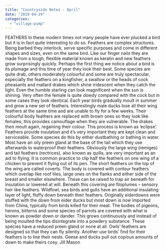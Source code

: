 ```yaml
---
title: "Countryside Notes - April"
date: "2019-04-29"
categories: 
  - "village-pump"
---
```


FEATHERS In these modern times not many people have ever plucked a bird but it is in fact quite interesting to do so. Feathers are complex structures. Being barbed they interlock, serve specific purposes and come in different shapes and sizes, even on the same bird. Like our finger nails they are made from a tough, flexible material known as keratin and new feathers grow surprisingly quickly. Perhaps the first thing we notice about a bird is its plumage and this time of year they look their best. Some species are quite drab, others moderately colourful and some are truly spectacular, especially the feathers on a kingfisher, a swallow or the heads of cock pheasants and mallard drakes which shine iridescent when they catch the light. Even the humble starling can look magnificent when the sun is shining. Very often the female is quite dowdy compared with the cock but in some cases they look identical. Each year birds gradually moult in summer and grow a new set of feathers. Interestingly male ducks lose all their wing feathers at the same time and are unable to fly for a few weeks. Their colourful body feathers are replaced with brown ones so they look like females; this provides camouflage when they are vulnerable. The drakes then moult again, regaining their colour. This process is known as ‘eclipse’. Feathers provide insulation and it’s very important they are kept clean and serviceable. Some species do this by either dustbathing or bathing in water. Most have an oily preen gland at the base of the tail which they use afterwards to waterproof their feathers. Obviously the large wing (remiges) and tail feathers (rectrices), also known as quills, are very important as an aid to flying. It is common practice to clip half the feathers on one wing of a chicken to prevent it flying out of its pen. The short feathers on the top of the wing are called coverts. The body is covered with contour feathers which overlap like roof tiles, large ones on the flanks and either side of the breast and smaller elsewhere. These can be raised to trap air beneath for insulation or lowered at will. Beneath this covering are filoplumes – sensory hair like feathers. Wildfowl, sea birds and gulls have an additional insulating layer of light, fluffy down beneath their feathers. Originally eiderdowns were stuffed with the down from eider ducks but most down is now imported from China, typically from birds killed for their meat. The bodies of pigeons, herons, bitterns and some species of parrots are covered with what is known as powder down or dander. This grows continuously and instead of being moulted the tips disintegrate into a powdery substance. These species have a reduced preen gland or none at all. Owls’ feathers are designed so that they can fly silently. Another use birds’ find for their feathers is to line their nests. Geese and ducks pull out copious amounts of down to make theirs cosy. Jill Mason
